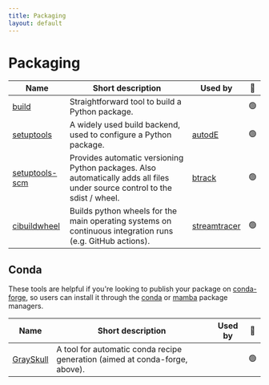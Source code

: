 ```yaml
---
title: Packaging
layout: default
---
```


# Packaging

| Name                                                  | Short description                                                                                         | Used by                                                  | 🚦  |
| ----------------------------------------------------- | --------------------------------------------------------------------------------------------------------- | -------------------------------------------------------- | :-: |
| [build](https://pypa-build.readthedocs.io/en/stable/) | Straightforward tool to build a Python package.                                                           |                                                          | 🟢  |
| [setuptools](https://setuptools.pypa.io)              | A widely used build backend, used to configure a Python package.                                          | [autodE](https://github.com/duartegroup/autodE)          | 🟢  |
| [setuptools-scm](https://github.com/pypa/setuptools_scm/)              | Provides automatic versioning Python packages. Also automatically adds all files under source control to the sdist / wheel.                                           | [btrack](https://github.com/quantumjot/btrack)          | 🟢  |
| [cibuildwheel](https://cibuildwheel.readthedocs.io)   | Builds python wheels for the main operating systems on continuous integration runs (e.g. GitHub actions). | [streamtracer](https://github.com/dstansby/streamtracer) | 🟢  |

## Conda

These tools are helpful if you're looking to publish your package on [conda-forge](https://conda-forge.org/), so users can install it through the [conda](https://docs.conda.io/en/latest/) or [mamba](https://mamba.readthedocs.io/en/latest/index.html) package managers.

| Name                                                      | Short description                                                           | Used by | 🚦  |
| --------------------------------------------------------- | --------------------------------------------------------------------------- | ------- | :-: |
| [GraySkull](https://github.com/conda-incubator/grayskull) | A tool for automatic conda recipe generation (aimed at conda-forge, above). |         | 🟢  |
